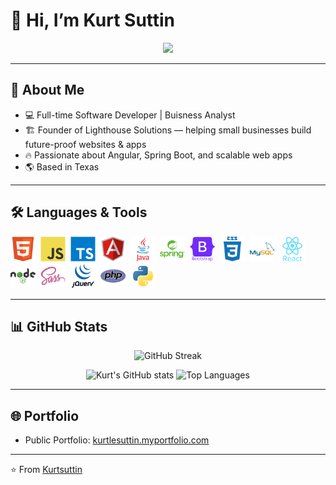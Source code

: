 # 👋 Hi, I’m Kurt Suttin  

<div align="center">
  <img src="https://media.giphy.com/media/bGgsc5mWoryfgKBx1u/giphy.gif" width="300"/>
</div>

---

## 🚀 About Me  
- 💻 Full-time Software Developer | Buisness Analyst
- 🏗️ Founder of Lighthouse Solutions — helping small businesses build future-proof websites & apps  
- 🔥 Passionate about Angular, Spring Boot, and scalable web apps  
- 🌎 Based in Texas 

---

## 🛠️ Languages & Tools  
<div>
  <img src="https://github.com/devicons/devicon/blob/master/icons/html5/html5-original.svg" title="HTML5" alt="HTML5" width="40" height="40"/>&nbsp;
  <img src="https://github.com/devicons/devicon/blob/master/icons/javascript/javascript-original.svg" title="JavaScript" alt="JavaScript" width="40" height="40"/>&nbsp;
  <img src="https://github.com/devicons/devicon/blob/master/icons/typescript/typescript-original.svg" title="TypeScript" alt="TypeScript" width="40" height="40"/>&nbsp;
  <img src="https://github.com/devicons/devicon/blob/master/icons/angularjs/angularjs-original.svg" title="Angular" alt="Angular" width="40" height="40"/>&nbsp;
  <img src="https://github.com/devicons/devicon/blob/master/icons/java/java-original-wordmark.svg" title="Java" alt="Java" width="40" height="40"/>&nbsp;
  <img src="https://github.com/devicons/devicon/blob/master/icons/spring/spring-original-wordmark.svg" title="Spring Boot" alt="Spring Boot" width="40" height="40"/>&nbsp;
  <img src="https://github.com/devicons/devicon/blob/master/icons/bootstrap/bootstrap-plain-wordmark.svg" title="Bootstrap" alt="Bootstrap" width="40" height="40"/>&nbsp;
  <img src="https://github.com/devicons/devicon/blob/master/icons/css3/css3-plain-wordmark.svg" title="CSS3" alt="CSS3" width="40" height="40"/>&nbsp;
  <img src="https://github.com/devicons/devicon/blob/master/icons/mysql/mysql-original-wordmark.svg" title="MySQL" alt="MySQL" width="40" height="40"/>&nbsp;
  <img src="https://github.com/devicons/devicon/blob/master/icons/react/react-original-wordmark.svg" title="React" alt="React" width="40" height="40"/>&nbsp;
  <img src="https://github.com/devicons/devicon/blob/master/icons/nodejs/nodejs-original-wordmark.svg" title="Node.js" alt="Node.js" width="40" height="40"/>&nbsp;
  <img src="https://github.com/devicons/devicon/blob/master/icons/sass/sass-original.svg" title="SCSS/Sass" alt="SCSS/Sass" width="40" height="40"/>&nbsp;
  <img src="https://github.com/devicons/devicon/blob/master/icons/jquery/jquery-original-wordmark.svg" title="jQuery" alt="jQuery" width="40" height="40"/>&nbsp;
  <img src="https://github.com/devicons/devicon/blob/master/icons/php/php-original.svg" title="PHP" alt="PHP" width="40" height="40"/>&nbsp;
  <img src="https://github.com/devicons/devicon/blob/master/icons/python/python-original.svg" title="Python" alt="Python" width="40" height="40"/>&nbsp;
</div>

---

## 📊 GitHub Stats  

<p align="center">
  <!-- Streak (often the most reliable) -->
  <img
    src="https://streak-stats.demolab.com?user=Kurt-Suttin&theme=tokyonight&hide_border=true"
    alt="GitHub Streak"
  />
</p>

<p align="center">
  <!-- Core stats -->
  <img
    src="https://github-readme-stats.vercel.app/api?username=Kurt-Suttin&show_icons=true&theme=tokyonight&hide_border=true&rank_icon=github&cache_seconds=86400"
    alt="Kurt's GitHub stats"
    height="165"
  />
  <!-- Top languages -->
  <img
    src="https://github-readme-stats.vercel.app/api/top-langs/?username=Kurt-Suttin&layout=compact&theme=tokyonight&hide_border=true&langs_count=8&cache_seconds=86400"
    alt="Top Languages"
    height="165"
  />
</p>


---

## 🌐 Portfolio  
- Public Portfolio: [kurtlesuttin.myportfolio.com](https://kurtlesuttin.myportfolio.com/webdevelopmentprojects)  

---
⭐️ From [Kurtsuttin](https://github.com/Kurtsuttin)
